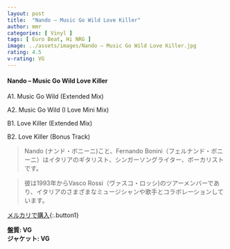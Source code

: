 ```yaml
---
layout: post
title:  "Nando – Music Go Wild Love Killer"
author: mmr
categories: [ Vinyl ]
tags: [ Euro Beat, Hi NRG ]
image: ../assets/images/Nando – Music Go Wild Love Killer.jpg
rating: 4.5
v-rating: VG
---
```


#### Nando – Music Go Wild Love Killer

A1. Music Go Wild (Extended Mix)

A2. Music Go Wild (I Love Mini Mix)

B1. Love Killer (Extended Mix)

B2. Love Killer (Bonus Track)

> Nando (ナンド・ボニーニ)こと、Fernando Bonini（フェルナンド・ボニーニ）はイタリアのギタリスト、シンガーソングライター、ボーカリストです。

> 彼は1993年からVasco Rossi（ヴァスコ・ロッシ)のツアーメンバーであり、イタリアのさまざまなミュージシャンや歌手とコラボレーションしています。

[メルカリで購入](https://jp.mercari.com/item/m85143464276){:.button1}

<div class="mt-4 mb-4 d-flex align-items-center">
<strong class="mr-1">盤質: VG</strong>
</div>
<div class="mt-4 mb-4 d-flex align-items-center">
<strong class="mr-1">ジャケット: VG</strong>
</div>
